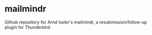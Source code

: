 # mailmindr
Github repository for Arnd Issler's mailmindr, a resubmission/follow-up plugin for Thunderbird.
